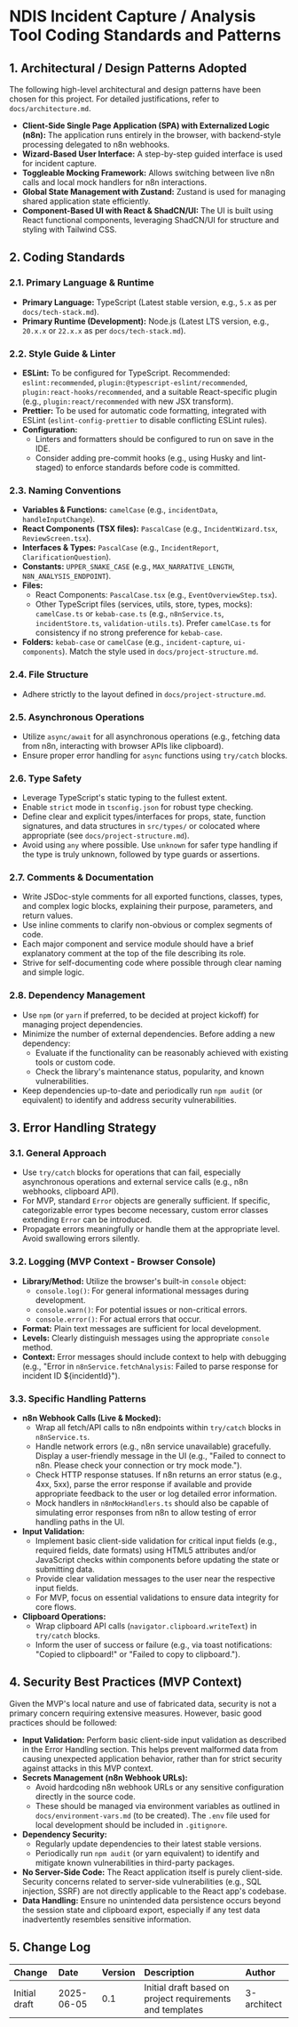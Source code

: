 # NDIS Incident Capture / Analysis Tool Coding Standards and Patterns

## 1. Architectural / Design Patterns Adopted

The following high-level architectural and design patterns have been chosen for this project. For detailed justifications, refer to `docs/architecture.md`.

- **Client-Side Single Page Application (SPA) with Externalized Logic (n8n):** The application runs entirely in the browser, with backend-style processing delegated to n8n webhooks.
- **Wizard-Based User Interface:** A step-by-step guided interface is used for incident capture.
- **Toggleable Mocking Framework:** Allows switching between live n8n calls and local mock handlers for n8n interactions.
- **Global State Management with Zustand:** Zustand is used for managing shared application state efficiently.
- **Component-Based UI with React & ShadCN/UI:** The UI is built using React functional components, leveraging ShadCN/UI for structure and styling with Tailwind CSS.

## 2. Coding Standards

### 2.1. Primary Language & Runtime

- **Primary Language:** TypeScript (Latest stable version, e.g., `5.x` as per `docs/tech-stack.md`).
- **Primary Runtime (Development):** Node.js (Latest LTS version, e.g., `20.x.x` or `22.x.x` as per `docs/tech-stack.md`).

### 2.2. Style Guide & Linter

- **ESLint:** To be configured for TypeScript. Recommended: `eslint:recommended`, `plugin:@typescript-eslint/recommended`, `plugin:react-hooks/recommended`, and a suitable React-specific plugin (e.g., `plugin:react/recommended` with new JSX transform).
- **Prettier:** To be used for automatic code formatting, integrated with ESLint (`eslint-config-prettier` to disable conflicting ESLint rules).
- **Configuration:**
  - Linters and formatters should be configured to run on save in the IDE.
  - Consider adding pre-commit hooks (e.g., using Husky and lint-staged) to enforce standards before code is committed.

### 2.3. Naming Conventions

- **Variables & Functions:** `camelCase` (e.g., `incidentData`, `handleInputChange`).
- **React Components (TSX files):** `PascalCase` (e.g., `IncidentWizard.tsx`, `ReviewScreen.tsx`).
- **Interfaces & Types:** `PascalCase` (e.g., `IncidentReport`, `ClarificationQuestion`).
- **Constants:** `UPPER_SNAKE_CASE` (e.g., `MAX_NARRATIVE_LENGTH`, `N8N_ANALYSIS_ENDPOINT`).
- **Files:**
  - React Components: `PascalCase.tsx` (e.g., `EventOverviewStep.tsx`).
  - Other TypeScript files (services, utils, store, types, mocks): `camelCase.ts` or `kebab-case.ts` (e.g., `n8nService.ts`, `incidentStore.ts`, `validation-utils.ts`). Prefer `camelCase.ts` for consistency if no strong preference for `kebab-case`.
- **Folders:** `kebab-case` or `camelCase` (e.g., `incident-capture`, `ui-components`). Match the style used in `docs/project-structure.md`.

### 2.4. File Structure

- Adhere strictly to the layout defined in `docs/project-structure.md`.

### 2.5. Asynchronous Operations

- Utilize `async/await` for all asynchronous operations (e.g., fetching data from n8n, interacting with browser APIs like clipboard).
- Ensure proper error handling for `async` functions using `try/catch` blocks.

### 2.6. Type Safety

- Leverage TypeScript's static typing to the fullest extent.
- Enable `strict` mode in `tsconfig.json` for robust type checking.
- Define clear and explicit types/interfaces for props, state, function signatures, and data structures in `src/types/` or colocated where appropriate (see `docs/project-structure.md`).
- Avoid using `any` where possible. Use `unknown` for safer type handling if the type is truly unknown, followed by type guards or assertions.

### 2.7. Comments & Documentation

- Write JSDoc-style comments for all exported functions, classes, types, and complex logic blocks, explaining their purpose, parameters, and return values.
- Use inline comments to clarify non-obvious or complex segments of code.
- Each major component and service module should have a brief explanatory comment at the top of the file describing its role.
- Strive for self-documenting code where possible through clear naming and simple logic.

### 2.8. Dependency Management

- Use `npm` (or `yarn` if preferred, to be decided at project kickoff) for managing project dependencies.
- Minimize the number of external dependencies. Before adding a new dependency:
  - Evaluate if the functionality can be reasonably achieved with existing tools or custom code.
  - Check the library's maintenance status, popularity, and known vulnerabilities.
- Keep dependencies up-to-date and periodically run `npm audit` (or equivalent) to identify and address security vulnerabilities.

## 3. Error Handling Strategy

### 3.1. General Approach

- Use `try/catch` blocks for operations that can fail, especially asynchronous operations and external service calls (e.g., n8n webhooks, clipboard API).
- For MVP, standard `Error` objects are generally sufficient. If specific, categorizable error types become necessary, custom error classes extending `Error` can be introduced.
- Propagate errors meaningfully or handle them at the appropriate level. Avoid swallowing errors silently.

### 3.2. Logging (MVP Context - Browser Console)

- **Library/Method:** Utilize the browser's built-in `console` object:
  - `console.log()`: For general informational messages during development.
  - `console.warn()`: For potential issues or non-critical errors.
  - `console.error()`: For actual errors that occur.
- **Format:** Plain text messages are sufficient for local development.
- **Levels:** Clearly distinguish messages using the appropriate `console` method.
- **Context:** Error messages should include context to help with debugging (e.g., "Error in `n8nService.fetchAnalysis`: Failed to parse response for incident ID ${incidentId}").

### 3.3. Specific Handling Patterns

- **n8n Webhook Calls (Live & Mocked):**
  - Wrap all fetch/API calls to n8n endpoints within `try/catch` blocks in `n8nService.ts`.
  - Handle network errors (e.g., n8n service unavailable) gracefully. Display a user-friendly message in the UI (e.g., "Failed to connect to n8n. Please check your connection or try mock mode.").
  - Check HTTP response statuses. If n8n returns an error status (e.g., 4xx, 5xx), parse the error response if available and provide appropriate feedback to the user or log detailed error information.
  - Mock handlers in `n8nMockHandlers.ts` should also be capable of simulating error responses from n8n to allow testing of error handling paths in the UI.
- **Input Validation:**
  - Implement basic client-side validation for critical input fields (e.g., required fields, date formats) using HTML5 attributes and/or JavaScript checks within components before updating the state or submitting data.
  - Provide clear validation messages to the user near the respective input fields.
  - For MVP, focus on essential validations to ensure data integrity for core flows.
- **Clipboard Operations:**
  - Wrap clipboard API calls (`navigator.clipboard.writeText`) in `try/catch` blocks.
  - Inform the user of success or failure (e.g., via toast notifications: "Copied to clipboard!" or "Failed to copy to clipboard.").

## 4. Security Best Practices (MVP Context)

Given the MVP's local nature and use of fabricated data, security is not a primary concern requiring extensive measures. However, basic good practices should be followed:

- **Input Validation:** Perform basic client-side input validation as described in the Error Handling section. This helps prevent malformed data from causing unexpected application behavior, rather than for strict security against attacks in this MVP context.
- **Secrets Management (n8n Webhook URLs):**
  - Avoid hardcoding n8n webhook URLs or any sensitive configuration directly in the source code.
  - These should be managed via environment variables as outlined in `docs/environment-vars.md` (to be created). The `.env` file used for local development should be included in `.gitignore`.
- **Dependency Security:**
  - Regularly update dependencies to their latest stable versions.
  - Periodically run `npm audit` (or yarn equivalent) to identify and mitigate known vulnerabilities in third-party packages.
- **No Server-Side Code:** The React application itself is purely client-side. Security concerns related to server-side vulnerabilities (e.g., SQL injection, SSRF) are not directly applicable to the React app's codebase.
- **Data Handling:** Ensure no unintended data persistence occurs beyond the session state and clipboard export, especially if any test data inadvertently resembles sensitive information.

## 5. Change Log

| Change        | Date       | Version | Description                                               | Author      |
| :------------ | :--------- | :------ | :-------------------------------------------------------- | :---------- |
| Initial draft | 2025-06-05 | 0.1     | Initial draft based on project requirements and templates | 3-architect |
